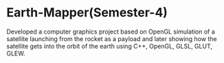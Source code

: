 # Earth-Mapper(Semester-4)

Developed a computer graphics project based on OpenGL simulation of a satellite launching from the rocket as a payload and later showing how the satellite gets into the orbit of the earth using C++, OpenGL, GLSL, GLUT, GLEW. 
